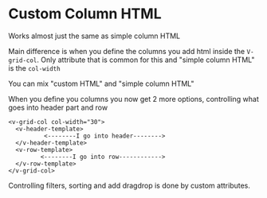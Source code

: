 # Custom Column HTML

Works almost just the same as simple column HTML

Main difference is when you define the columns you add html inside the ```V-grid-col```.
Only attribute that is common for this and "simple column HTML" is the ```col-width```

You can mix "custom HTML" and "simple column HTML"

When you define you columns you now get 2 more options, controlling what goes into header part and row

```
<v-grid-col col-width="30">
  <v-header-template>
          <--------I go into header-------->
  </v-header-template>
  <v-row-template>
         <--------I go into row------------>
  </v-row-template>
</v-grid-col>

```

Controlling filters, sorting and add dragdrop is done by custom attributes.
